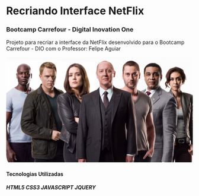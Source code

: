 # Recriando Interface NetFlix
### Bootcamp Carrefour - Digital Inovation One
</p>Projeto para recriar a interface da NetFlix desenvolvido para o Bootcamp Carrefour - DIO com o Professor: Felipe Aguiar</p>

![Série - Lista Negra!](/img/Capa-lista-negra.jpg "Capa da série Lista Negra")

#### Tecnologias Utilizadas

##### HTML5 CSS3 JAVASCRIPT JQUERY
